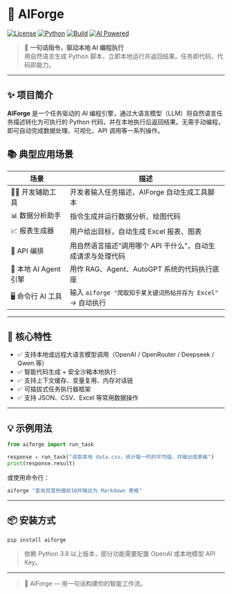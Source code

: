 # 🚀 AIForge

[![License](https://img.shields.io/badge/license-Apache%202.0-blue)](./LICENSE) [![Python](https://img.shields.io/badge/python-3.8%2B-blue.svg)](https://www.python.org/) [![Build](https://img.shields.io/badge/build-passing-brightgreen)](https://github.com/iniwap/aiforge) [![AI Powered](https://img.shields.io/badge/AI-Powered-ff69b4.svg)](#)

> 🧠 **一句话指令，驱动本地 AI 编程执行**  
> 用自然语言生成 Python 脚本，立即本地运行并返回结果。任务即代码，代码即能力。

---

## ✨ 项目简介

**AIForge** 是一个任务驱动的 AI 编程引擎，通过大语言模型（LLM）将自然语言任务描述转化为可执行的 Python 代码，并在本地执行后返回结果。无需手动编程，即可自动完成数据处理、可视化、API 调用等一系列操作。

## 📚 典型应用场景

| 场景 | 描述 |
|------|------|
| 🧑‍💻 开发辅助工具 | 开发者输入任务描述，AIForge 自动生成工具脚本 |
| 📊 数据分析助手 | 指令生成并运行数据分析、绘图代码 |
| 📈 报表生成器 | 用户给出目标，自动生成 Excel 报表、图表 |
| 🔗 API 编排 | 用自然语言描述“调用哪个 API 干什么”，自动生成请求与处理代码 |
| 🤖 本地 AI Agent 引擎 | 用作 RAG、Agent、AutoGPT 系统的代码执行底座 |
| 🖥 命令行 AI 工具 | 输入 `aiforge "爬取知乎某关键词热帖并存为 Excel"` → 自动执行 |

---

## 🧱 核心特性

- ✅ 支持本地或远程大语言模型调用（OpenAI / OpenRouter / Deepseek / Qwen 等）
- ✅ 智能代码生成 + 安全沙箱本地执行
- ✅ 支持上下文缓存、变量复用、内存对话链
- ✅ 可插拔式任务执行器框架
- ✅ 支持 JSON、CSV、Excel 等常用数据操作

---

## 💡 示例用法

```python
from aiforge import run_task

response = run_task("读取本地 data.csv，统计每一列的平均值，并输出成表格")
print(response.result)
```

或使用命令行：

```bash
aiforge "查询百度热搜前10并输出为 Markdown 表格"
```

---

## 📦 安装方式

```bash
pip install aiforge
```

> 依赖 Python 3.8 以上版本，部分功能需要配置 OpenAI 或本地模型 API Key。

---

> 🧱 AIForge — 用一句话构建你的智能工作流。